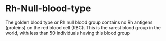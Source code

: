# Rh-Null-blood-type
The golden blood type or Rh null blood group contains no Rh antigens (proteins) on the red blood cell (RBC). This is the rarest blood group in the world, with less than 50 individuals having this blood group
